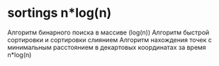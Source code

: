 # sortings n*log(n)
Алгоритм бинарного поиска в массиве (log(n))
Алгоритм быстрой сортировки и сортировки слиянием
Алгоритм нахождения точек с минимальным расстоянием в декартовых координатах за время n*log(n)
